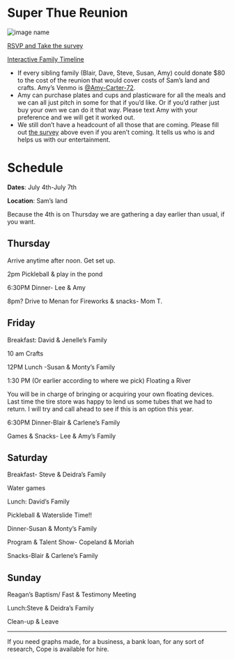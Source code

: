 # Super Thue Reunion
![image name](https://scontent-lax3-1.xx.fbcdn.net/v/t31.18172-1/18359445_788694734622148_3190185742509679659_o.jpg?stp=dst-jpg_p200x200&_nc_cat=102&ccb=1-7&_nc_sid=5f2048&_nc_ohc=H19m2MD_UGoQ7kNvgE5f740&_nc_ht=scontent-lax3-1.xx&oh=00_AYDYm8C6G7doG_PtUsxe3tiK716idypp-eySbQGPHhIWkw&oe=6685E475)

[RSVP and Take the survey](survey.html)

[Interactive Family Timeline](familyTimeline.html)

* If every sibling family (Blair, Dave, Steve, Susan, Amy) could donate $80 to the cost of the reunion that would cover costs of Sam’s land and crafts. Amy’s Venmo is [@Amy-Carter-72](https://venmo.com/u/Amy-Carter-72).
* Amy can purchase plates and cups and plasticware for all the meals and we can all just pitch in some for that if you’d like. Or if you’d rather just buy your own we can do it that way. Please text Amy with your preference and we will get it worked out.
* We still don’t have a headcount of all those that are coming. Please fill out [the survey](https://smartycope.github.io/thueson-reunion/survey.html) above even if you aren’t coming. It tells us who is and helps us with our entertainment.

# Schedule

**Dates**: July 4th-July 7th

**Location**: Sam’s land

Because the 4th is on Thursday we are gathering a day earlier than usual, if you want.

## Thursday
Arrive anytime after noon.  Get set up.

2pm Pickleball  & play in the pond

6:30PM Dinner- Lee & Amy

8pm? Drive to Menan for Fireworks & snacks- Mom T.

## Friday
Breakfast: David & Jenelle’s Family

10 am Crafts

12PM Lunch -Susan & Monty’s Family

1:30 PM (Or earlier according to where we pick) Floating a River

You will be in charge of bringing or acquiring your own floating devices. Last time the tire store was happy to
lend us some tubes that we had to return. I will try and call ahead to see if this is an option this year.

6:30PM Dinner-Blair & Carlene’s Family

Games & Snacks- Lee & Amy’s Family

## Saturday
Breakfast- Steve & Deidra’s Family

Water games

Lunch: David’s Family

Pickleball & Waterslide Time!!

Dinner-Susan & Monty’s Family

Program & Talent Show- Copeland & Moriah

Snacks-Blair & Carlene’s Family

## Sunday
Reagan’s Baptism/ Fast & Testimony Meeting

Lunch:Steve & Deidra’s Family

Clean-up & Leave


---


If you need graphs made, for a business, a bank loan, for any sort of research, Cope is available for hire.
